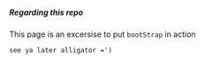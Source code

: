 ##### Regarding this repo

This page is an excersise to put `bootStrap` in action 

`see ya later alligator =')`